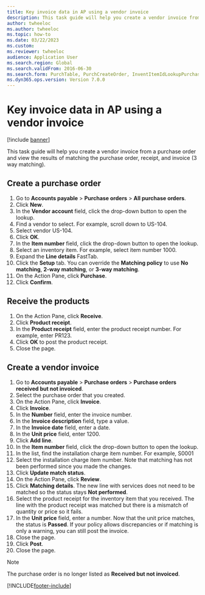 ```yaml
--- 
title: Key invoice data in AP using a vendor invoice
description: This task guide will help you create a vendor invoice from a purchase order and view the results of matching the purchase order, receipt, and invoice (3 way matching). 
author: twheeloc
ms.author: twheeloc
ms.topic: how-to
ms.date: 03/22/2023
ms.custom:
ms.reviewer: twheeloc
audience: Application User
ms.search.region: Global
ms.search.validFrom: 2016-06-30
ms.search.form: PurchTable, PurchCreateOrder, InventItemIdLookupPurchase, PurchEditLines, VendEditInvoice, InventItemIdLookupSimple, VendInvoiceMatchingDetails   
ms.dyn365.ops.version: Version 7.0.0 
---
```


# Key invoice data in AP using a vendor invoice

[!include [banner](../../includes/banner.md)]

This task guide will help you create a vendor invoice from a purchase order and view the results of matching the purchase order, receipt, and invoice (3 way matching).


## Create a purchase order
1. Go to **Accounts payable** > **Purchase orders** > **All purchase orders**.
2. Click **New**.
3. In the **Vendor account** field, click the drop-down button to open the lookup.
4. Find a vendor to select. For example, scroll down to US-104.
5. Select vendor US-104.
6. Click **OK**.
7. In the **Item number** field, click the drop-down button to open the lookup.
8. Select an inventory item. For example, select item number 1000.
9. Expand the **Line details** FastTab.
10. Click the **Setup** tab. You can override the **Matching policy** to use **No matching**, **2-way matching**, or **3-way matching**.  
11. On the Action Pane, click **Purchase**.
12. Click **Confirm**.

## Receive the products
1. On the Action Pane, click **Receive**.
2. Click **Product receipt**.
3. In the **Product receipt** field, enter the product receipt number. For example, enter PR123.
4. Click **OK** to post the product receipt.
5. Close the page.

## Create a vendor invoice
1. Go to **Accounts payable** > **Purchase orders** > **Purchase orders received but not invoiced**.
2. Select the purchase order that you created.
3. On the Action Pane, click **Invoice**.
4. Click **Invoice**.
5. In the **Number** field, enter the invoice number.
6. In the **Invoice description** field, type a value.
7. In the **Invoice date** field, enter a date.
8. In the **Unit price** field, enter 1200.
9. Click **Add line**.
10. In the **Item number** field, click the drop-down button to open the lookup.
11. In the list, find the installation charge item number. For example, S0001
12. Select the installation charge item number. Note that matching has not been performed since you made the changes.  
13. Click **Update match status**.
14. On the Action Pane, click **Review**.
15. Click **Matching details**. The new line with services does not need to be matched so the status stays **Not performed**.  
16. Select the product receipt for the inventory item that you received. The line with the product receipt was matched but there is a mismatch of quantity or price so it fails.  
17. In the **Unit price** field, enter a number. Now that the unit price matches, the status is **Passed**. If your policy allows discrepancies or if matching is only a warning, you can still post the invoice.  
18. Close the page.
19. Click **Post**.
20. Close the page. 

>[!Note] 
>The purchase order is no longer listed as **Received but not invoiced**.  



[!INCLUDE[footer-include](../../../includes/footer-banner.md)]
